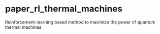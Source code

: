 # paper_rl_thermal_machines
Reinforcement-learning based method to maximize the power of quantum thermal machines

